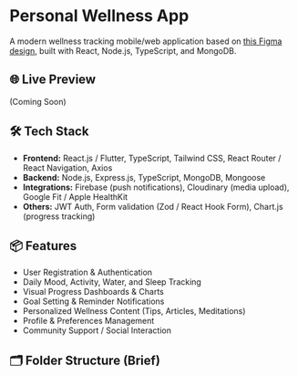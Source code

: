 # Personal Wellness App

A modern wellness tracking mobile/web application based on [this Figma design](https://www.figma.com/design/6vKVKA3QLefYUjVVDwZZAg/Personal-Wellness-App--Copy-?node-id=2-12&p=f&t=mKBYtFIvRAruJNq0-0), built with React, Node.js, TypeScript, and MongoDB.

## 🌐 Live Preview

(Coming Soon)

## 🛠️ Tech Stack

- **Frontend:** React.js / Flutter, TypeScript, Tailwind CSS, React Router / React Navigation, Axios
- **Backend:** Node.js, Express.js, TypeScript, MongoDB, Mongoose
- **Integrations:** Firebase (push notifications), Cloudinary (media upload), Google Fit / Apple HealthKit
- **Others:** JWT Auth, Form validation (Zod / React Hook Form), Chart.js (progress tracking)

## 📦 Features

- User Registration & Authentication
- Daily Mood, Activity, Water, and Sleep Tracking
- Visual Progress Dashboards & Charts
- Goal Setting & Reminder Notifications
- Personalized Wellness Content (Tips, Articles, Meditations)
- Profile & Preferences Management
- Community Support / Social Interaction

## 🗂 Folder Structure (Brief)
